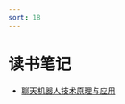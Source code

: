 ```yaml
---
sort: 18
---
```


# 读书笔记

* [聊天机器人技术原理与应用](https://kg-nlp.github.io/Algorithm-Project-Manual/读书笔记/聊天机器人技术原理与应用.html)